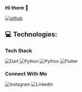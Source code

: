 ### Hi there 👋

[![github](https://img.shields.io/github/followers/pranav2918?label=Follow%20Me&style=social)](https://github.com/pranav2918)

## 💻 Technologies:

### Tech Stack
<img alt="Dart" src="https://img.shields.io/badge/dart-%230175C2.svg?style=for-the-badge&logo=dart&logoColor=white"/> <img alt="Python" src="https://img.shields.io/badge/python-%2314354C.svg?style=for-the-badge&logo=python&logoColor=white"/> <img alt="Python" src="[https://img.shields.io/badge/python-%2314354C.svg?style=for-the-badge&logo=python&logoColor=white](https://img.shields.io/badge/firebase-ffca28?style=for-the-badge&logo=firebase&logoColor=black)"/> <img alt="Flutter" src="https://img.shields.io/badge/Flutter-%2302569B.svg?style=for-the-badge&logo=Flutter&logoColor=white" />

### Connect With Me 

<img alt="Instagram" src="https://img.shields.io/badge/Instagram-E4405F?style=for-the-badge&logo=instagram&logoColor=white"/> <img alt="LinkedIn" src="https://img.shields.io/badge/LinkedIn-0077B5?style=for-the-badge&logo=linkedin&logoColor=white"/> 






<!--
**Pranav2918/Pranav2918** is a ✨ _special_ ✨ repository because its `README.md` (this file) appears on your GitHub profile.

Here are some ideas to get you started:

- 🔭 I’m currently working on ...
- 🌱 I’m currently learning ...
- 👯 I’m looking to collaborate on ...
- 🤔 I’m looking for help with ...
- 💬 Ask me about ...
- 📫 How to reach me: ...
- 😄 Pronouns: ...
- ⚡ Fun fact: ...
-->

<!-- ![Github stats](https://github-readme-stats.vercel.app/api?username=pranav2918&theme=highcontrast&show_icons=true&count_private=true) -->
